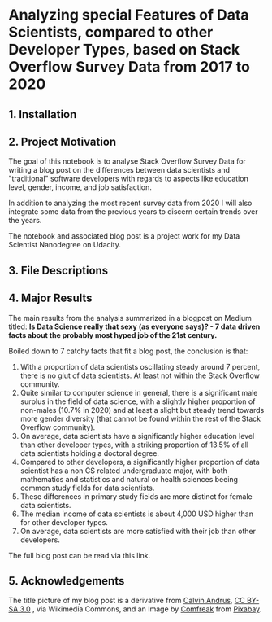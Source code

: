 # Analyzing special Features of Data Scientists, compared to other Developer Types, based on Stack Overflow Survey Data from 2017 to 2020

## 1. Installation

## 2. Project Motivation

The goal of this notebook is to analyse Stack Overflow Survey Data for writing a blog post on the differences between data scientists and "traditional" software developers with regards to aspects like education level, gender, income, and job satisfaction.

In addition to analyzing the most recent survey data from 2020 I will also integrate some data from the previous years to discern certain trends over the years.

The notebook and associated blog post is a project work for my Data Scientist Nanodegree on Udacity.

## 3. File Descriptions


## 4. Major Results

The main results from the analysis summarized in a blogpost on Medium titled: **Is Data Science really that sexy (as everyone says)? - 7 data driven facts about the probably most hyped job of the 21st century.**

Boiled down to 7 catchy facts that fit a blog post, the conclusion is that:

1. With a proportion of data scientists oscillating steady around 7 percent, there is no glut of data scientists. At least not within the Stack Overflow community.
2. Quite similar to computer science in general, there is a significant male surplus in the field of data science, with a slightly higher proportion of non-males (10.7% in 2020) and at least a slight but steady trend towards more gender diversity (that cannot be found within the rest of the Stack Overflow community).
3. On average, data scientists have a significantly higher education level than other developer types, with a striking proportion of 13.5% of all data scientists holding a doctoral degree.
4. Compared to other developers, a significantly higher proportion of data scientist has a non CS related undergraduate major, with both mathematics and statistics and natural or health sciences beeing common study fields for data scientists.
5. These differences in primary study fields are more distinct for female data scientists.
6. The median income of data scientists is about 4,000 USD higher than for other developer types.
7. On average, data scientists are more satisfied with their job than other developers.

The full blog post can be read via this link.

## 5. Acknowledgements
The title picture of my blog post is a derivative from [Calvin.Andrus](https://commons.wikimedia.org/wiki/File:DataScienceDisciplines.png), [CC BY-SA 3.0](https://creativecommons.org/licenses/by-sa/3.0) , via Wikimedia Commons, and an Image by [Comfreak](https://pixabay.com/users/comfreak-51581/?utm_source=link-attribution&utm_medium=referral&utm_campaign=image&utm_content=1735640) from [Pixabay](https://pixabay.com/?utm_source=link-attribution&utm_medium=referral&utm_campaign=image&utm_content=1735640).

